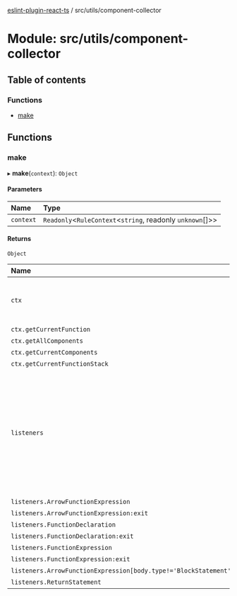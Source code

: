 [eslint-plugin-react-ts](../README.md) / src/utils/component-collector

# Module: src/utils/component-collector

## Table of contents

### Functions

- [make](src_utils_component_collector.md#make)

## Functions

### make

▸ **make**(`context`): `Object`

#### Parameters

| Name | Type |
| :------ | :------ |
| `context` | `Readonly`<`RuleContext`<`string`, readonly `unknown`[]\>\> |

#### Returns

`Object`

| Name | Type |
| :------ | :------ |
| `ctx` | { `getCurrentFunction`: () => [`Option`](src_lib_primitives.O.md#option)<`NonNullable`<`undefined` \| [`FunctionNode`](src_utils_ast.md#functionnode)\>\> ; `getAllComponents`: () => `Set`<[`FunctionNode`](src_utils_ast.md#functionnode)\> ; `getCurrentComponents`: () => `Set`<[`FunctionNode`](src_utils_ast.md#functionnode)\> ; `getCurrentFunctionStack`: () => [`FunctionNode`](src_utils_ast.md#functionnode)[]  } |
| `ctx.getCurrentFunction` | () => [`Option`](src_lib_primitives.O.md#option)<`NonNullable`<`undefined` \| [`FunctionNode`](src_utils_ast.md#functionnode)\>\> |
| `ctx.getAllComponents` | [object Object] |
| `ctx.getCurrentComponents` | [object Object] |
| `ctx.getCurrentFunctionStack` | [object Object] |
| `listeners` | { `ArrowFunctionExpression`: (`node`: [`FunctionNode`](src_utils_ast.md#functionnode)) => [`MutableList`](../interfaces/src_lib_primitives.MutList.MutableList.md)<[`FunctionNode`](src_utils_ast.md#functionnode)\> = onFunctionEnter; `ArrowFunctionExpression:exit`: () => `undefined` \| [`FunctionNode`](src_utils_ast.md#functionnode) = onFunctionExit; `FunctionDeclaration`: (`node`: [`FunctionNode`](src_utils_ast.md#functionnode)) => [`MutableList`](../interfaces/src_lib_primitives.MutList.MutableList.md)<[`FunctionNode`](src_utils_ast.md#functionnode)\> = onFunctionEnter; `FunctionDeclaration:exit`: () => `undefined` \| [`FunctionNode`](src_utils_ast.md#functionnode) = onFunctionExit; `FunctionExpression`: (`node`: [`FunctionNode`](src_utils_ast.md#functionnode)) => [`MutableList`](../interfaces/src_lib_primitives.MutList.MutableList.md)<[`FunctionNode`](src_utils_ast.md#functionnode)\> = onFunctionEnter; `FunctionExpression:exit`: () => `undefined` \| [`FunctionNode`](src_utils_ast.md#functionnode) = onFunctionExit; `ArrowFunctionExpression[body.type!='BlockStatement']`: (`node`: `ArrowFunctionExpression`) => `void` ; `ReturnStatement`: (`node`: `ReturnStatement`) => `void`  } |
| `listeners.ArrowFunctionExpression` | (`node`: [`FunctionNode`](src_utils_ast.md#functionnode)) => [`MutableList`](../interfaces/src_lib_primitives.MutList.MutableList.md)<[`FunctionNode`](src_utils_ast.md#functionnode)\> |
| `listeners.ArrowFunctionExpression:exit` | () => `undefined` \| [`FunctionNode`](src_utils_ast.md#functionnode) |
| `listeners.FunctionDeclaration` | (`node`: [`FunctionNode`](src_utils_ast.md#functionnode)) => [`MutableList`](../interfaces/src_lib_primitives.MutList.MutableList.md)<[`FunctionNode`](src_utils_ast.md#functionnode)\> |
| `listeners.FunctionDeclaration:exit` | () => `undefined` \| [`FunctionNode`](src_utils_ast.md#functionnode) |
| `listeners.FunctionExpression` | (`node`: [`FunctionNode`](src_utils_ast.md#functionnode)) => [`MutableList`](../interfaces/src_lib_primitives.MutList.MutableList.md)<[`FunctionNode`](src_utils_ast.md#functionnode)\> |
| `listeners.FunctionExpression:exit` | () => `undefined` \| [`FunctionNode`](src_utils_ast.md#functionnode) |
| `listeners.ArrowFunctionExpression[body.type!='BlockStatement']` | [object Object] |
| `listeners.ReturnStatement` | [object Object] |
